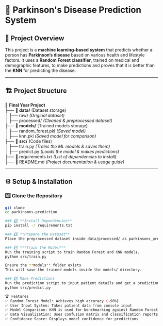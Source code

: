 # 🧠 Parkinson's Disease Prediction System  

## 📌 Project Overview  
This project is a **machine learning-based system** that predicts whether a person has **Parkinson’s disease** based on various health and lifestyle factors. It uses a **Random Forest classifier**, trained on medical and demographic features, to make predictions and proves that it is better than the **KNN** for predicting the disease. 

---

## 🏗️ Project Structure  

📂 **Final Year Project**  
 ├── 📂 **data/** (Dataset storage)  
 │   ├── raw/  *(Original dataset)*  
 │   ├── processed/  *(Cleaned & preprocessed dataset)*  
 ├── 📂 **models/** (Trained models storage)  
 │   ├── random_forest.pkl *(Saved model)*  
 │   ├── knn.pkl *(Saved model for comparison)*  
 ├── 📂 **src/** (Code files)  
 │   ├── train.py *(Trains the ML models & saves them)*  
 │   ├── predict.py *(Loads the model & makes predictions)*  
 ├── 📜 requirements.txt *(List of dependencies to install)*  
 ├── 📜 README.md *(Project documentation & usage guide)*  

---

## ⚙️ Setup & Installation  

### 1️⃣ **Clone the Repository**  
```bash
git clone 
cd parkinsons-prediction

### 2️⃣ **Install Dependencies**
pip install -r requirements.txt

### 3️⃣ **Prepare the Dataset**
Place the preprocessed dataset inside data/processed/ as parkinsons_preprocessed.csv.

### 4️⃣ ***Train the Model***
Run the training script to train Random Forest and KNN models.
python src/train.py

Ensure the **models** folder exists
This will save the trained models inside the models/ directory.

### 5️⃣ Make Predictions
Run the prediction script to input patient details and get a prediction.
python src/predict.py

🏆 Features
✅ Random Forest Model: Achieves high accuracy (~90%)
✅ User Input System: Takes patient data from console input
✅ Model Comparison: KNN is used for benchmarking against Random Forest
✅ Data Visualization: Uses confusion matrix and classification reports
✅ Confidence Score: Displays model confidence for predictions

